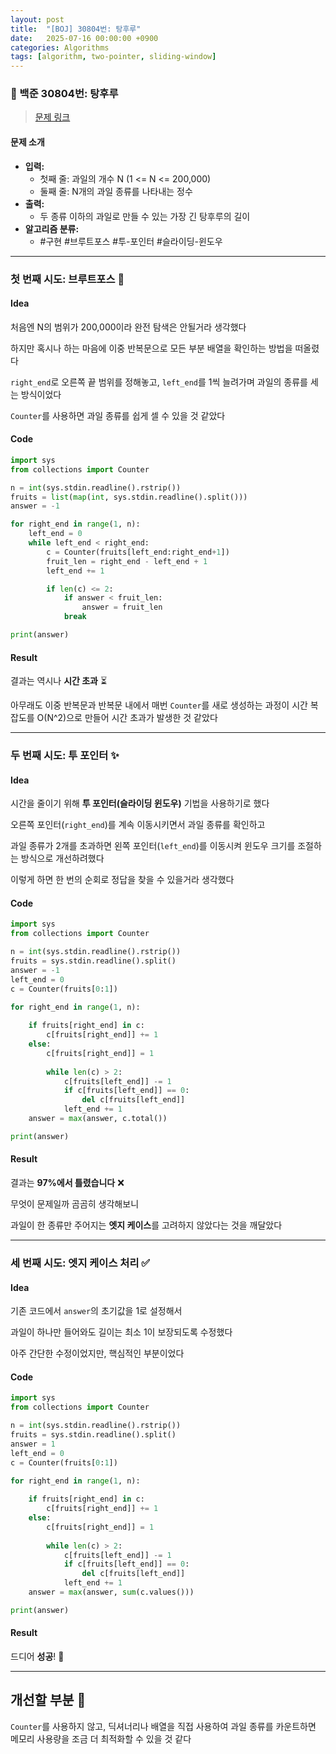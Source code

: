 ```yaml
---
layout: post
title:  "[BOJ] 30804번: 탕후루"
date:   2025-07-16 00:00:00 +0900
categories: Algorithms
tags: [algorithm, two-pointer, sliding-window]
---
```


### 🍓 백준 30804번: 탕후루

> [문제 링크](https://www.acmicpc.net/problem/30804)

#### 문제 소개

- **입력:**
    - 첫째 줄: 과일의 개수 N (1 <= N <= 200,000)
    - 둘째 줄: N개의 과일 종류를 나타내는 정수
- **출력:**
    - 두 종류 이하의 과일로 만들 수 있는 가장 긴 탕후루의 길이
- **알고리즘 분류:**
    - #구현 #브루트포스 #투-포인터 #슬라이딩-윈도우

---

### 첫 번째 시도: 브루트포스 👊

#### Idea

처음엔 N의 범위가 200,000이라 완전 탐색은 안될거라 생각했다

하지만 혹시나 하는 마음에 이중 반복문으로 모든 부분 배열을 확인하는 방법을 떠올렸다

`right_end`로 오른쪽 끝 범위를 정해놓고, `left_end`를 1씩 늘려가며 과일의 종류를 세는 방식이었다

`Counter`를 사용하면 과일 종류를 쉽게 셀 수 있을 것 같았다

#### Code

```python
import sys
from collections import Counter

n = int(sys.stdin.readline().rstrip())
fruits = list(map(int, sys.stdin.readline().split()))
answer = -1

for right_end in range(1, n):
    left_end = 0
    while left_end < right_end:
        c = Counter(fruits[left_end:right_end+1])
        fruit_len = right_end - left_end + 1
        left_end += 1

        if len(c) <= 2:
            if answer < fruit_len:
                answer = fruit_len
            break

print(answer)
```

#### Result

결과는 역시나 **시간 초과** ⏳

아무래도 이중 반복문과 반복문 내에서 매번 `Counter`를 새로 생성하는 과정이 시간 복잡도를 O(N^2)으로 만들어 시간 초과가 발생한 것 같았다

---

### 두 번째 시도: 투 포인터 ✨

#### Idea

시간을 줄이기 위해 **투 포인터(슬라이딩 윈도우)** 기법을 사용하기로 했다

오른쪽 포인터(`right_end`)를 계속 이동시키면서 과일 종류를 확인하고

과일 종류가 2개를 초과하면 왼쪽 포인터(`left_end`)를 이동시켜 윈도우 크기를 조절하는 방식으로 개선하려했다

이렇게 하면 한 번의 순회로 정답을 찾을 수 있을거라 생각했다

#### Code

```python
import sys
from collections import Counter

n = int(sys.stdin.readline().rstrip())
fruits = sys.stdin.readline().split()
answer = -1
left_end = 0
c = Counter(fruits[0:1])

for right_end in range(1, n):
    
    if fruits[right_end] in c:
        c[fruits[right_end]] += 1
    else:
        c[fruits[right_end]] = 1
        
        while len(c) > 2:
            c[fruits[left_end]] -= 1
            if c[fruits[left_end]] == 0:
                del c[fruits[left_end]]
            left_end += 1
    answer = max(answer, c.total())

print(answer)
```

#### Result

결과는 **97%에서 틀렸습니다** ❌

무엇이 문제일까 곰곰히 생각해보니

과일이 한 종류만 주어지는 **엣지 케이스**를 고려하지 않았다는 것을 깨달았다

---

### 세 번째 시도: 엣지 케이스 처리 ✅

#### Idea

기존 코드에서 `answer`의 초기값을 1로 설정해서

과일이 하나만 들어와도 길이는 최소 1이 보장되도록 수정했다

아주 간단한 수정이었지만, 핵심적인 부분이었다

#### Code

```python
import sys
from collections import Counter

n = int(sys.stdin.readline().rstrip())
fruits = sys.stdin.readline().split()
answer = 1
left_end = 0
c = Counter(fruits[0:1])

for right_end in range(1, n):
    
    if fruits[right_end] in c:
        c[fruits[right_end]] += 1
    else:
        c[fruits[right_end]] = 1
        
        while len(c) > 2:
            c[fruits[left_end]] -= 1
            if c[fruits[left_end]] == 0:
                del c[fruits[left_end]]
            left_end += 1
    answer = max(answer, sum(c.values()))

print(answer)
```

#### Result

드디어 **성공**! 🎉

---

## 개선할 부분 🤔

`Counter`를 사용하지 않고, 딕셔너리나 배열을 직접 사용하여 과일 종류를 카운트하면 메모리 사용량을 조금 더 최적화할 수 있을 것 같다
